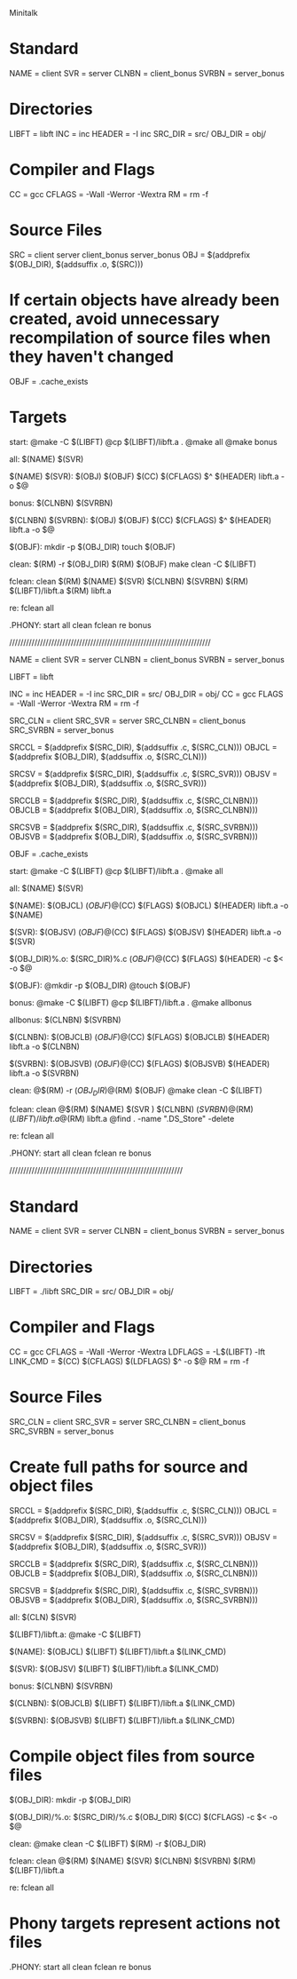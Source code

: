 Minitalk

# Standard
NAME 			= client
SVR 			= server
CLNBN 			= client_bonus
SVRBN 			= server_bonus

# Directories
LIBFT 			= libft
INC 			= inc
HEADER 			= -I inc
SRC_DIR 		= src/
OBJ_DIR 		= obj/

# Compiler and Flags
CC 				= gcc
CFLAGS 			= -Wall -Werror -Wextra
RM 				= rm -f

# Source Files
SRC 			= client server client_bonus server_bonus
OBJ 			= $(addprefix $(OBJ_DIR), $(addsuffix .o, $(SRC)))

# If certain objects have already been created, avoid unnecessary recompilation of source files when they haven't changed
OBJF 			= .cache_exists

# Targets
start: 			@make -C $(LIBFT)
				@cp $(LIBFT)/libft.a .
				@make all
				@make bonus

all: 			$(NAME) $(SVR)

$(NAME) $(SVR): $(OBJ) $(OBJF)
				$(CC) $(CFLAGS) $^ $(HEADER) libft.a -o $@

bonus: 			$(CLNBN) $(SVRBN)

$(CLNBN) $(SVRBN): $(OBJ) $(OBJF)
				$(CC) $(CFLAGS) $^ $(HEADER) libft.a -o $@

$(OBJF):
				mkdir -p $(OBJ_DIR)
				touch $(OBJF)

clean:
				$(RM) -r $(OBJ_DIR)
				$(RM) $(OBJF)
				make clean -C $(LIBFT)

fclean: 		clean
				$(RM) $(NAME) $(SVR) $(CLNBN) $(SVRBN)
				$(RM) $(LIBFT)/libft.a
				$(RM) libft.a

re: 			fclean all

.PHONY: 		start all clean fclean re bonus


////////////////////////////////////////////////////////////////////////


NAME			= client
SVR				= server
CLNBN			= client_bonus
SVRBN			= server_bonus


LIBFT			= libft


INC				= inc
HEADER			= -I inc
SRC_DIR			= src/
OBJ_DIR			= obj/
CC				= gcc
FLAGS			= -Wall -Werror -Wextra
RM				= rm -f


SRC_CLN			= client
SRC_SVR			= server
SRC_CLNBN		= client_bonus
SRC_SVRBN		= server_bonus


SRCCL 			= $(addprefix $(SRC_DIR), $(addsuffix .c, $(SRC_CLN)))
OBJCL 			= $(addprefix $(OBJ_DIR), $(addsuffix .o, $(SRC_CLN)))

SRCSV 			= $(addprefix $(SRC_DIR), $(addsuffix .c, $(SRC_SVR)))
OBJSV 			= $(addprefix $(OBJ_DIR), $(addsuffix .o, $(SRC_SVR)))

SRCCLB 			= $(addprefix $(SRC_DIR), $(addsuffix .c, $(SRC_CLNBN)))
OBJCLB			= $(addprefix $(OBJ_DIR), $(addsuffix .o, $(SRC_CLNBN)))

SRCSVB 			= $(addprefix $(SRC_DIR), $(addsuffix .c, $(SRC_SVRBN)))
OBJSVB 			= $(addprefix $(OBJ_DIR), $(addsuffix .o, $(SRC_SVRBN)))


OBJF			= .cache_exists


start:
				@make -C $(LIBFT)
				@cp $(LIBFT)/libft.a .
				@make all


all:			$(NAME) $(SVR)


$(NAME):		$(OBJCL) $(OBJF)
				@$(CC) $(FLAGS) $(OBJCL) $(HEADER) libft.a -o $(NAME)


$(SVR):			$(OBJSV) $(OBJF)
				@$(CC) $(FLAGS) $(OBJSV) $(HEADER) libft.a -o $(SVR)


$(OBJ_DIR)%.o:	$(SRC_DIR)%.c $(OBJF)
				@$(CC) $(FLAGS) $(HEADER) -c $< -o $@


$(OBJF):
				@mkdir -p $(OBJ_DIR)
				@touch $(OBJF)


bonus:
				@make -C $(LIBFT)
				@cp $(LIBFT)/libft.a .
				@make allbonus


allbonus:		$(CLNBN) $(SVRBN)


$(CLNBN):		$(OBJCLB) $(OBJF)
				@$(CC) $(FLAGS) $(OBJCLB) $(HEADER) libft.a -o $(CLNBN)


$(SVRBN):		$(OBJSVB) $(OBJF)
				@$(CC) $(FLAGS) $(OBJSVB) $(HEADER) libft.a -o $(SVRBN)


clean:
				@$(RM) -r $(OBJ_DIR)
				@$(RM) $(OBJF)
				@make clean -C $(LIBFT)
			

fclean:			clean
				@$(RM) $(NAME) $(SVR	) $(CLNBN) $(SVRBN)
				@$(RM) $(LIBFT)/libft.a
				@$(RM) libft.a
				@find . -name ".DS_Store" -delete


re:				fclean all


.PHONY:			start all clean fclean re bonus


//////////////////////////////////////////////////////////////

# Standard
NAME				= client
SVR					= server
CLNBN				= client_bonus
SVRBN				= server_bonus

# Directories
LIBFT				= ./libft
SRC_DIR				= src/
OBJ_DIR				= obj/

# Compiler and Flags
CC					= gcc
CFLAGS				= -Wall -Werror -Wextra
LDFLAGS				= -L$(LIBFT) -lft
LINK_CMD 			= $(CC) $(CFLAGS) $(LDFLAGS) $^ -o $@
RM					= rm -f

# Source Files
SRC_CLN				= client
SRC_SVR				= server
SRC_CLNBN			= client_bonus
SRC_SVRBN			= server_bonus

# Create full paths for source and object files
SRCCL 				= $(addprefix $(SRC_DIR), $(addsuffix .c, $(SRC_CLN)))
OBJCL 				= $(addprefix $(OBJ_DIR), $(addsuffix .o, $(SRC_CLN)))

SRCSV 				= $(addprefix $(SRC_DIR), $(addsuffix .c, $(SRC_SVR)))
OBJSV 				= $(addprefix $(OBJ_DIR), $(addsuffix .o, $(SRC_SVR)))

SRCCLB 				= $(addprefix $(SRC_DIR), $(addsuffix .c, $(SRC_CLNBN)))
OBJCLB				= $(addprefix $(OBJ_DIR), $(addsuffix .o, $(SRC_CLNBN)))

SRCSVB 				= $(addprefix $(SRC_DIR), $(addsuffix .c, $(SRC_SVRBN)))
OBJSVB 				= $(addprefix $(OBJ_DIR), $(addsuffix .o, $(SRC_SVRBN)))


all:				$(CLN) $(SVR)


$(LIBFT)/libft.a:
					@make -C $(LIBFT)


$(NAME):			$(OBJCL) $(LIBFT) $(LIBFT)/libft.a
					$(LINK_CMD)


$(SVR):				$(OBJSV) $(LIBFT) $(LIBFT)/libft.a
					$(LINK_CMD)


bonus:				$(CLNBN) $(SVRBN)


$(CLNBN):			$(OBJCLB) $(LIBFT) $(LIBFT)/libft.a
					$(LINK_CMD)


$(SVRBN):			$(OBJSVB) $(LIBFT) $(LIBFT)/libft.a
					$(LINK_CMD)

# Compile object files from source files
$(OBJ_DIR):
					mkdir -p $(OBJ_DIR)


$(OBJ_DIR)/%.o: 	$(SRC_DIR)/%.c $(OBJ_DIR)
					$(CC) $(CFLAGS) -c $< -o $@


clean:
					@make clean -C $(LIBFT)
					$(RM) -r $(OBJ_DIR)
			

fclean:				clean
					@$(RM) $(NAME) $(SVR) $(CLNBN) $(SVRBN)
					$(RM) $(LIBFT)/libft.a


re:					fclean all

# Phony targets represent actions not files
.PHONY:				start all clean fclean re bonus